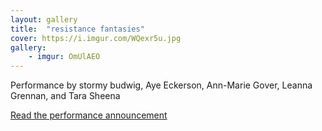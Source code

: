 ```yaml
---
layout: gallery
title:  "resistance fantasies"
cover: https://i.imgur.com/WQexr5u.jpg
gallery:
    - imgur: OmUlAEO
---
```


Performance by stormy budwig, Aye Eckerson, Ann-Marie Gover, Leanna Grennan,
and Tara Sheena

[Read the performance announcement](https://www.theexponentialfestival.org/resistancefantasies)
